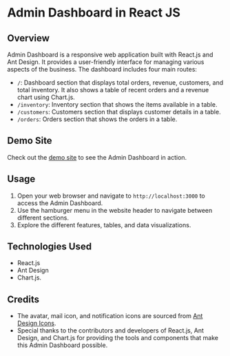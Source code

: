 # Admin Dashboard in React JS

## Overview

Admin Dashboard is a responsive web application built with React.js and Ant Design. It provides a user-friendly interface for managing various aspects of the business. The dashboard includes four main routes:

- `/`: Dashboard section that displays total orders, revenue, customers, and total inventory. It also shows a table of recent orders and a revenue chart using Chart.js.
- `/inventory`: Inventory section that shows the items available in a table.
- `/customers`: Customers section that displays customer details in a table.
- `/orders`: Orders section that shows the orders in a table.

## Demo Site

Check out the [demo site](https://admindashboard0001.netlify.app/) to see the Admin Dashboard in action.


## Usage

1. Open your web browser and navigate to `http://localhost:3000` to access the Admin Dashboard.
2. Use the hamburger menu in the website header to navigate between different sections.
3. Explore the different features, tables, and data visualizations.

## Technologies Used

- React.js
- Ant Design
- Chart.js.

## Credits

- The avatar, mail icon, and notification icons are sourced from [Ant Design Icons](https://ant.design/components/icon/).
- Special thanks to the contributors and developers of React.js, Ant Design, and Chart.js for providing the tools and components that make this Admin Dashboard possible.

